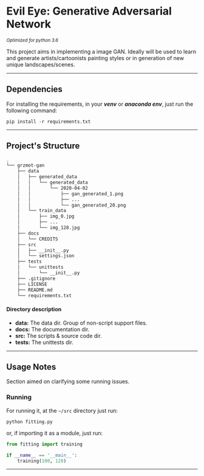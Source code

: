 # Evil Eye: Generative Adversarial Network

<small>_Optimized for python 3.6_</small>

This project aims in implementing a image GAN. Ideally will be used to learn and generate artists/cartoonists painting styles or in generation of new unique landscapes/scenes.

----------------------

## Dependencies

For installing the requirements, in your ___venv___ or ___anaconda env___, 
just run the following command:

```shell script
pip install -r requirements.txt
```
----------------

## Project's Structure

```bash 
.
└── grzmot-gan
    ├── data
    │   ├── generated_data
    │   │   └── generated_data
    │   │       └── 2020-04-02
    │   │           ├── gan_generated_1.png
    │   │           ├── ...
    │   │           └── gan_generated_20.png
    │   └── train_data
    │       ├── img_0.jpg
    │       ├── ...
    │       └── img_128.jpg
    ├── docs
    │   └── CREDITS
    ├── src
    │   ├── __init__.py
    │   └── settings.json
    ├── tests
    │   └── unittests
    │       └── __init__.py
    ├── .gitignore
    ├── LICENSE
    ├── README.md
    └── requirements.txt
```

#### Directory description

- __data:__ The data dir. Group of non-script support files.
- __docs:__ The documentation dir.
- __src:__ The scripts & source code dir.
- __tests:__ The unittests dir.

----------------

## Usage Notes

Section aimed on clarifying some running issues.

### Running

For running it, at the `~/src` directory just run:

```shell script
python fitting.py
``` 

or, if importing it as a module, just run:
````python
from fitting import training

if __name__ == '__main__':
    training(100, 128)
````

---------------
